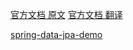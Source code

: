 [官方文档 原文](https://docs.spring.io/spring-data/jpa/docs/current/reference/html/)
[官方文档 翻译](https://ityouknow.gitbooks.io/spring-data-jpa-reference-documentation/content/new-noteworthy.html)

[spring-data-jpa-demo](https://github.com/icnws/spring-data-jpa-demo)


